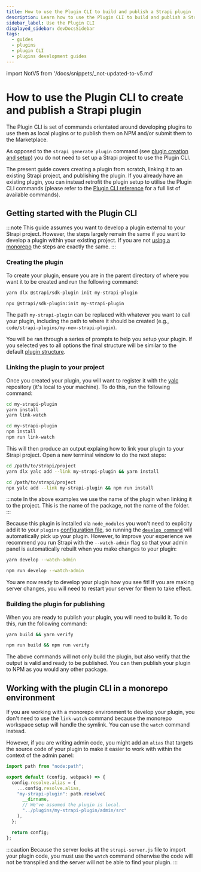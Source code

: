 ```yaml
---
title: How to use the Plugin CLI to build and publish a Strapi plugin
description: Learn how to use the Plugin CLI to build and publish a Strapi plugin
sidebar_label: Use the Plugin CLI
displayed_sidebar: devDocsSidebar
tags:
  - guides
  - plugins
  - plugin CLI
  - plugins development guides
---
```


import NotV5 from '/docs/snippets/\_not-updated-to-v5.md'

# How to use the Plugin CLI to create and publish a Strapi plugin

The Plugin CLI is set of commands orientated around developing plugins to use them as local plugins or to publish them on NPM and/or submit them to the Marketplace.

As opposed to the `strapi generate plugin` command (see [plugin creation and setup](/dev-docs/plugins/development/create-a-plugin)) you do not need to set up a Strapi project to use the Plugin CLI.

The present guide covers creating a plugin from scratch, linking it to an existing Strapi project, and publishing the plugin. If you already have an existing plugin, you can instead retrofit the plugin setup to utilise the Plugin CLI commands (please refer to the [Plugin CLI reference](/dev-docs/plugins/development/plugin-cli) for a full list of available commands).

## Getting started with the Plugin CLI

:::note
This guide assumes you want to develop a plugin external to your Strapi project. However, the steps largely remain the same if you want to develop a plugin within your existing project. If you are not [using a monorepo](#working-with-the-plugin-cli-in-a-monorepo-environment) the steps are exactly the same.
:::

### Creating the plugin

To create your plugin, ensure you are in the parent directory of where you want it to be created and run the following command:

<Tabs groupId="yarn-npm">

<TabItem value="yarn" label="Yarn">

```bash
yarn dlx @strapi/sdk-plugin init my-strapi-plugin
```

</TabItem>

<TabItem value="npm" label="NPM">

```bash
npx @strapi/sdk-plugin:init my-strapi-plugin
```

</TabItem>

</Tabs>

The path `my-strapi-plugin` can be replaced with whatever you want to call your plugin, including the path to where it should be created (e.g., `code/strapi-plugins/my-new-strapi-plugin`).

You will be ran through a series of prompts to help you setup your plugin. If you selected yes to all options the final structure will be similar to the default [plugin structure](/dev-docs/plugins/development/plugin-structure).

### Linking the plugin to your project

Once you created your plugin, you will want to register it with the [yalc](https://github.com/wclr/yalc) repository (it's local to your machine). To do this, run the following command:

<Tabs groupId="yarn-npm">

<TabItem value="yarn" label="Yarn">

```bash
cd my-strapi-plugin
yarn install
yarn link-watch
```

</TabItem>

<TabItem value="npm" label="NPM">

```bash
cd my-strapi-plugin
npm install
npm run link-watch
```

</TabItem>

</Tabs>

This will then produce an output explaing how to link your plugin to your Strapi project. Open a new terminal window to do the next steps:

<Tabs groupId="yarn-npm">

<TabItem value="yarn" label="Yarn">

```bash
cd /path/to/strapi/project
yarn dlx yalc add --link my-strapi-plugin && yarn install
```

</TabItem>

<TabItem value="npm" label="NPM">

```bash
cd /path/to/strapi/project
npx yalc add --link my-strapi-plugin && npm run install
```

</TabItem>

</Tabs>

:::note
In the above examples we use the name of the plugin when linking it to the project. This is the name of the package, not the name of the folder.
:::

Because this plugin is installed via `node_modules` you won't need to explicity add it to your `plugins` [configuration file](/dev-docs/configurations/plugins), so running the [`develop command`](../../cli.md#strapi-develop) will automatically pick up your plugin. However, to improve your experience we recommend you run Strapi with the `--watch-admin` flag so that your admin panel is automatically rebuilt when you make changes to your plugin:

<Tabs groupId="yarn-npm">

<TabItem value="yarn" label="Yarn">

```bash
yarn develop --watch-admin
```

</TabItem>

<TabItem value="npm" label="NPM">

```bash
npm run develop --watch-admin
```

</TabItem>

</Tabs>

You are now ready to develop your plugin how you see fit! If you are making server changes, you will need to restart your server for them to take effect.

### Building the plugin for publishing

When you are ready to publish your plugin, you will need to build it. To do this, run the following command:

<Tabs groupId="yarn-npm">

<TabItem value="yarn" label="Yarn">

```bash
yarn build && yarn verify
```

</TabItem>

<TabItem value="npm" label="NPM">

```bash
npm run build && npm run verify
```

</TabItem>

</Tabs>

The above commands will not only build the plugin, but also verify that the output is valid and ready to be published. You can then publish your plugin to NPM as you would any other package.

## Working with the plugin CLI in a monorepo environment

If you are working with a monorepo environment to develop your plugin, you don't need to use the `link-watch` command because the monorepo workspace setup will handle the symlink. You can use the `watch` command instead.

However, if you are writing admin code, you might add an `alias` that targets the source code of your plugin to make it easier to work with within the context of the admin panel:

```ts
import path from "node:path";

export default (config, webpack) => {
  config.resolve.alias = {
    ...config.resolve.alias,
    "my-strapi-plugin": path.resolve(
      __dirname,
      // We've assumed the plugin is local.
      "../plugins/my-strapi-plugin/admin/src"
    ),
  };

  return config;
};
```

:::caution
Because the server looks at the `strapi-server.js` file to import your plugin code, you must use the `watch` command otherwise the code will not be transpiled and the server will not be able to find your plugin.
:::
